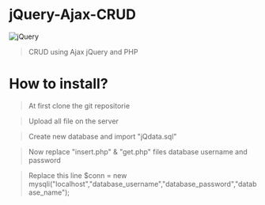# jQuery-Ajax-CRUD
![jQuery](https://user-images.githubusercontent.com/16277392/132713747-e489318f-9432-46bf-9eb4-9f22770adbf6.png)
> CRUD using Ajax jQuery and PHP

# How to install?
> At first clone the git repositorie

> Upload all file on the server

> Create new database and import "jQdata.sql"

> Now replace "insert.php" & "get.php" files database username and password

> Replace this line $conn = new mysqli("localhost","database_username","database_password","database_name");
